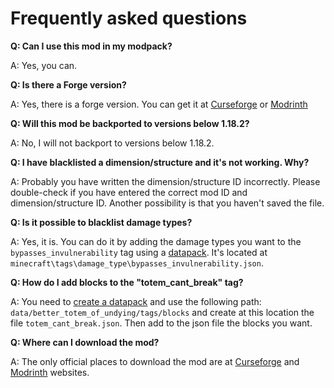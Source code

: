 # Frequently asked questions

**Q: Can I use this mod in my modpack?**

A: Yes, you can.

**Q: Is there a Forge version?**

A: Yes, there is a forge version. You can get it at [Curseforge](https://www.curseforge.com/minecraft/mc-mods/better-totem-of-undying) or [Modrinth](https://modrinth.com/mod/better-totem-of-undying)

**Q: Will this mod be backported to versions below 1.18.2?**

A: No, I will not backport to versions below 1.18.2.

**Q: I have blacklisted a dimension/structure and it's not working. Why?**

A: Probably you have written the dimension/structure ID incorrectly. Please double-check if you have entered the correct mod ID and dimension/structure ID. Another possibility is that you haven't saved the file.

**Q: Is it possible to blacklist damage types?**

A: Yes, it is. You can do it by adding the damage types you want to the `bypasses_invulnerability` tag using a [datapack](https://minecraft.fandom.com/wiki/Tutorials/Creating_a_data_pack). It's located at `minecraft\tags\damage_type\bypasses_invulnerability.json`.

**Q: How do I add blocks to the "totem_cant_break" tag?**

A: You need to [create a datapack](https://minecraft.fandom.com/wiki/Tutorials/Creating_a_data_pack) and use the following path: `data/better_totem_of_undying/tags/blocks` and create at this location the file `totem_cant_break.json`. Then add to the json file the blocks you want.

**Q: Where can I download the mod?**

A: The only official places to download the mod are at [Curseforge](https://www.curseforge.com/minecraft/mc-mods/better-totem-of-undying-fabric) and [Modrinth](https://modrinth.com/mod/better-totem-of-undying-fabric) websites.
